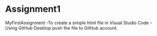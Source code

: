 # Assignment1
 MyFirstAssignment
 -To create a simple html file in Visual Studio Code
 -Using GitHub Desktop push the file to GitHub account.
 
